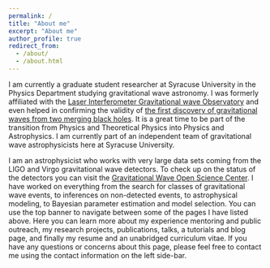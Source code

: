 ```yaml
---
permalink: /
title: "About me"
excerpt: "About me"
author_profile: true
redirect_from: 
  - /about/
  - /about.html
---
```


I am currently a graduate student researcher at Syracuse University in the Physics Department studying gravitational wave astronomy. I was formerly affiliated with the [Laser Interferometer Gravitational wave Observatory](https://www.ligo.caltech.edu/) and even helped in confirming the validity of [the first discovery of gravitational waves from two merging black holes](https://journals.aps.org/prl/abstract/10.1103/PhysRevLett.116.061102). It is a great time to be part of the transition from Physics and Theoretical Physics into Physics and Astrophysics. I am currently part of an independent team of gravitational wave astrophysicists here at Syracuse University.

I am an astrophysicist who works with very large data sets coming from the LIGO and Virgo gravitational wave detectors. To check up on the status of the detectors you can visit the [Gravitational Wave Open Science Center](https://www.gw-openscience.org/about/). I have worked on everything from the search for classes of gravitational wave events, to inferences on non-detected events, to astrophysical modeling, to Bayesian parameter estimation and model selection. You can use the top banner to navigate between some of the pages I have listed above. Here you can learn more about my experience mentoring and public outreach, my research projects, publications, talks, a tutorials and blog page, and finally my resume and an unabridged curriculum vitae. If you have any questions or concerns about this page, please feel free to contact me using the contact information on the left side-bar.
